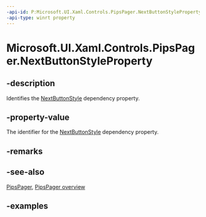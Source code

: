 ```yaml
---
-api-id: P:Microsoft.UI.Xaml.Controls.PipsPager.NextButtonStyleProperty
-api-type: winrt property
---
```


# Microsoft.UI.Xaml.Controls.PipsPager.NextButtonStyleProperty

<!--
public static Windows.UI.Xaml.DependencyProperty NextButtonStyleProperty { get; }
-->

## -description

Identifies the [NextButtonStyle](pipspager_nextbuttonstyle.md) dependency property.

## -property-value

The identifier for the [NextButtonStyle](pipspager_nextbuttonstyle.md) dependency property.

## -remarks

## -see-also

[PipsPager](pipspager.md), [PipsPager overview](/windows/uwp/design/controls-and-patterns/pipspager)

## -examples
